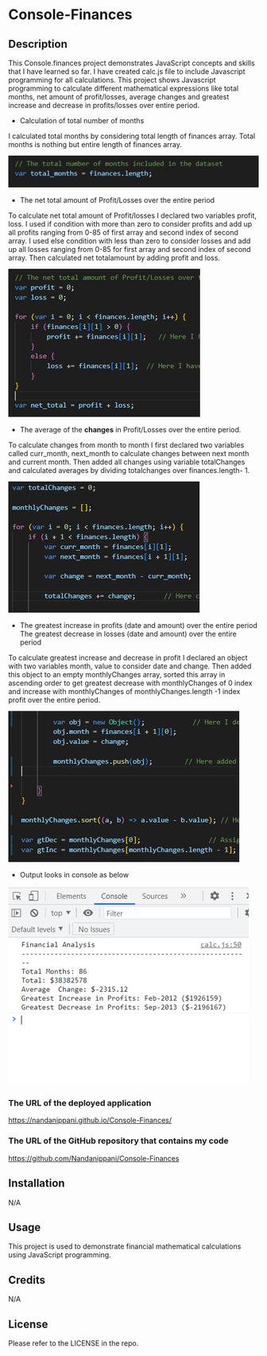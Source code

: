 # Console-Finances

## Description

This Console.finances project demonstrates JavaScript concepts and skills that I have learned so far.
I have created calc.js file to include Javascript programming for all calculations.
This project shows Javascript programming to calculate different mathematical expressions like total months, net amount of profit/losses, average changes and greatest increase and decrease in profits/losses over entire period.

* Calculation of total number of months

I calculated total months by considering total length of finances array. Total months is nothing but entire length of finances array.

![Alt text](images/totalmonths.PNG)

* The net total amount of Profit/Losses over the entire period

To calculate net total amount of Profit/losses I declared two variables profit, loss. 
I used if condition with more than zero to consider profits and add up all profits ranging from 0-85 of first array and second index of second array.
I used else condition with less than zero to consider losses and add up all losses ranging from 0-85 for first array and second index of second array.
Then calculated net totalamount by adding profit and loss.

![Alt text](images/net_total_profits_losses.PNG)

* The average of the **changes** in Profit/Losses over the entire period.

To calculate changes from month to month I first declared two variables called curr_month, next_month to calculate changes between next month and current month.
Then added all changes using variable totalChanges and calculated averages by dividing totalchanges over finances.length- 1.

![Alt text](images/avgChanges.PNG)

* The greatest increase in profits (date and amount) over the entire period
The greatest decrease in losses (date and amount) over the entire period

To calculate greatest increase and decrease in profit I declared an object with two variables month, value to consider date and change.
Then added this object to an empty monthlyChanges array, sorted this array in ascending order to get greatest decrease with monthlyChanges of 0 index and increase with monthlyChanges of monthlyChanges.length -1 index profit over the entire period.

![Alt text](images/gtInc_gtDec.PNG)

* Output looks in console as below

![Alt text](images/console-output.PNG)


### The URL of the deployed application

https://nandanippani.github.io/Console-Finances/   


### The URL of the GitHub repository that contains my code

https://github.com/Nandanippani/Console-Finances


## Installation

N/A

## Usage

This project is used to demonstrate financial mathematical calculations using JavaScript programming.

## Credits

N/A

## License

Please refer to the LICENSE in the repo.
